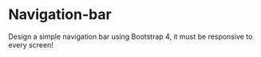 # Navigation-bar
Design a simple navigation bar using Bootstrap 4, it must be responsive to every screen!

